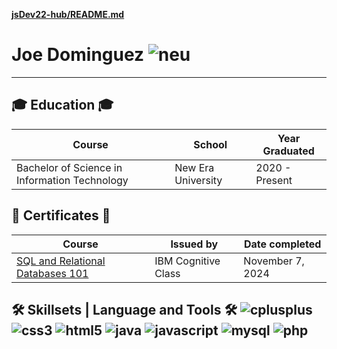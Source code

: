 [**jsDev22-hub/README.md**](https://github.com/your-username/jsDev22-hub/blob/main/README.md)

# Joe Dominguez                ![neu](https://github.com/user-attachments/assets/8688b30e-03ca-48e6-974c-4d26c6dee0ed)


------------------------------------------------------------------------------------------------------

## 🎓 Education 🎓

| Course                                          | School                          | Year Graduated   |
|-------------------------------------------------|---------------------------------|------------------|
| Bachelor of Science in Information Technology  | New Era University              | 2020 - Present   |

## 🧾 Certificates 🧾

| Course                              | Issued by         | Date completed  |
|-------------------------------------|-------------------|------------------|
| [SQL and Relational Databases 101](https://courses.cognitiveclass.ai/certificates/c595c8d931b14d28b74b6610c3a889eb) | IBM Cognitive Class | November 7, 2024 |


## 🛠 Skillsets | Language and Tools 🛠 ![cplusplus](https://img.shields.io/badge/C++-00599C?style=flat-square&logo=cplusplus&logoColor=white) ![css3](https://img.shields.io/badge/CSS3-1572B6?style=flat-square&logo=css3&logoColor=white) ![html5](https://img.shields.io/badge/HTML5-E34F26?style=flat-square&logo=html5&logoColor=white) ![java](https://img.shields.io/badge/Java-007396?style=flat-square&logo=java&logoColor=white) ![javascript](https://img.shields.io/badge/JavaScript-F7DF1E?style=flat-square&logo=javascript&logoColor=black) ![mysql](https://img.shields.io/badge/MySQL-4479A1?style=flat-square&logo=mysql&logoColor=white) ![php](https://img.shields.io/badge/PHP-777BB4?style=flat-square&logo=php&logoColor=white)

